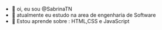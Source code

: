- 👋 oi, eu sou @SabrinaTN
- 🌱 atualmente eu estudo na area de engenharia de Software
- 💞️ Estou aprende  sobre : HTML,CSS e JavaScript
<!---
SabrinaTN/SabrinaTN is a ✨ special ✨ repository because its `README.md` (this file) appears on your GitHub profile.
You can click the Preview link to take a look at your changes.
--->
